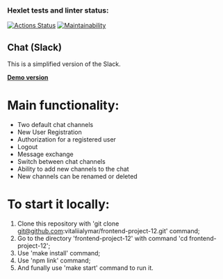 ### Hexlet tests and linter status:
[![Actions Status](https://github.com/vitaliialymar/frontend-project-12/workflows/hexlet-check/badge.svg)](https://github.com/vitaliialymar/frontend-project-12/actions) [![Maintainability](https://api.codeclimate.com/v1/badges/3174c7eac32a5cbb305e/maintainability)](https://codeclimate.com/github/vitaliialymar/frontend-project-12/maintainability)

## Chat (Slack)

This is a simplified version of the Slack.

[**Demo version**](https://frontend-project-12-production-1b7e.up.railway.app/)

# Main functionality:

* Two default chat channels
* New User Registration
* Authorization for a registered user
* Logout
* Message exchange
* Switch between chat channels
* Ability to add new channels to the chat
* New channels can be renamed or deleted

# To start it locally:

1. Clone this repository with 'git clone git@github.com:vitaliialymar/frontend-project-12.git' command;
2. Go to the directory 'frontend-project-12' with command 'cd frontend-project-12';
3. Use 'make install' command;
4. Use 'npm link' command;
5. And funally use 'make start' command to run it.